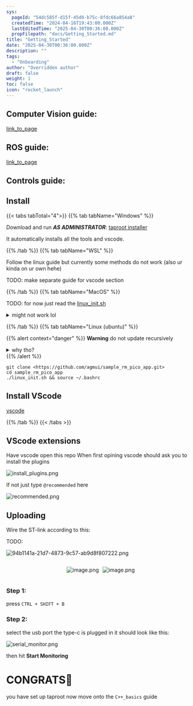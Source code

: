 ```yaml
---
sys:
  pageId: "54dc585f-d15f-45d0-b75c-8fdc66a854a8"
  createdTime: "2024-04-16T19:43:00.000Z"
  lastEditedTime: "2025-04-30T00:36:00.000Z"
  propFilepath: "docs/Getting_Started.md"
title: "Getting_Started"
date: "2025-04-30T00:36:00.000Z"
description: ""
tags:
  - "Onboarding"
author: "Overridden author"
draft: false
weight: 1
toc: false
icon: "rocket_launch"
---
```


## Computer Vision guide:

[link_to_page](86d45bc0-388b-4d26-8848-44f255f73d0e)

## ROS guide:

[link_to_page](3c76c1de-ec8f-46d6-8b0a-294005edc2d5)

## Controls guide:

## Install

{{< tabs tabTotal="4">}}
{{% tab tabName="Windows" %}}

Download and run _**AS ADMINISTRATOR**_: [taproot installer](https://github.com/Thornbots/TeachingFreshies/releases/tag/1.0)

It automatically installs all the tools and vscode.

{{% /tab %}}
{{% tab tabName="WSL" %}}

Follow the linux guide but currently some methods do not work (also ur kinda on ur own hehe)

TODO: make separate guide for vscode section

{{% /tab %}}
{{% tab tabName="MacOS" %}}

TODO: for now just read the [linux_init.sh](https://github.com/agmui/sample_rm_pico_app/blob/main/linux_init.sh)

<details>
<summary>might not work lol</summary>

`brew install libusb pkg-config`

Next install: [vscode](https://code.visualstudio.com/Download)

</details>

{{% /tab %}}
{{% tab tabName="Linux (ubuntu)" %}}

{{% alert context="danger" %}}
**Warning** do not update recursively
<details>
<summary>why tho?</summary>
There are some submodules that may go on for a while (like tinyusb) and I highly
recommend you don't need to get them.
If you want to see what submodules I update just look in `linux_init.sh`
</details>
{{% /alert %}}

```shell
git clone <https://github.com/agmui/sample_rm_pico_app.git>
cd sample_rm_pico_app
./linux_init.sh && source ~/.bashrc
```

## Install VScode

[vscode](https://code.visualstudio.com/Download)

{{% /tab %}}
{{< /tabs >}}

## VScode extensions

Have vscode open this repo
When first opining vscode should ask you to install the plugins

![install_plugins.png](https://prod-files-secure.s3.us-west-2.amazonaws.com/d518164a-d88e-44d1-a4ee-3adb3bd8bce0/89bd30f0-1825-4e77-867b-0a41ce370880/install_plugins.png?X-Amz-Algorithm=AWS4-HMAC-SHA256&X-Amz-Content-Sha256=UNSIGNED-PAYLOAD&X-Amz-Credential=ASIAZI2LB466R227COEK%2F20250526%2Fus-west-2%2Fs3%2Faws4_request&X-Amz-Date=20250526T190648Z&X-Amz-Expires=3600&X-Amz-Security-Token=IQoJb3JpZ2luX2VjEIL%2F%2F%2F%2F%2F%2F%2F%2F%2F%2FwEaCXVzLXdlc3QtMiJIMEYCIQC7HCBeArwczYIFmyTrNP%2FFu%2BLYF9LOL3PmFEcFZip%2BIgIhAMPWp1a7MLlKr1n6oTdq%2BJy6eImKLv0Fy6UQoLT%2FsFMYKv8DCEsQABoMNjM3NDIzMTgzODA1IgzYG0v8cP%2FoJWWcgYIq3AOJZdisol80g1bzagxTGpreX4v4LeqY9AE09X8q7YyobKWtAJutqj56NXLjfBBV4K30TvyyNy6ot4URxa1mMAj4FvhaoCu4zzsjthDPrU5bbOtFMY4cADjosVRHigowYdHHqz4YOk6KI5N8%2Fli47YPrU6rsndTzA8t0vIWKWJ6kUz%2B8S8R%2B8U2sMr9JUEiRMY0R4DBOETaSlTbas4Oonf%2FiL6w3hpL%2B83OI6WYBCcHJ3foKtau8lxYeu2adCA56LUJMG7WWCG5beRDZvkj5NllnZqVZbZmPUiSCarkPbNxmW2rJ5IEw4Z8Vp%2BJPdz6KRcbnJQJIv01%2FNdwJl%2FJyXE8CC8uNMrdm0YPzBYzkRoy%2Bl7vpDmqxy2zWj4VXRlhIxwzSEiYX8ZT0NeEoL0xpjStji3R2JWHEJX073rKzwSiriAV4PPdqUHDRzJrd6cJCxN3ksYfCwtV3cnApSwL%2FRhMAoV8ZpB8AF3o7V%2B8QhiU2fXgkr7fR1G34gTJq60%2FedC5%2BbiG1t711M3ZqYDdpMenOvDQBeA8utAvmpqRhUoFGr0QHhrspjpbqS8TmfM8Cr%2B9f37QDkVDFR7nu6fqJd4A0OKZk5fKRcvOrMzCjvkWdn1RScmskP%2FKgz1aZkzCW0NLBBjqkAcbHTyrLEm2Z6e88RZYYAOjCVKCLrkPG%2B3GvEptBkvuWfxKEH8Qv9CMLLsX5m81GyNAh0cSGFfDUkXx5NoHm2O4tyKCaOk%2FWYZAMpCcwz5fJOaRtHvkK5wXh%2B4OHu%2BNaY7NsUHRK3enjuMvcr4pHZHbtZ8VrTlBXiIoJVjsk69F8fHLBN0u%2FwsPCehHlbJELJmnuYs7eofZSRrPsYY2eL5%2Flm94v&X-Amz-Signature=348a484247255190b4ee96af834a5192fbff341d3eea462fdb80d6ca09d0eeb0&X-Amz-SignedHeaders=host&x-id=GetObject)

If not just type `@recommended` here  

![recommended.png](https://prod-files-secure.s3.us-west-2.amazonaws.com/d518164a-d88e-44d1-a4ee-3adb3bd8bce0/61e661e9-5d85-4dfc-be0d-8d2097a5e793/recommended.png?X-Amz-Algorithm=AWS4-HMAC-SHA256&X-Amz-Content-Sha256=UNSIGNED-PAYLOAD&X-Amz-Credential=ASIAZI2LB466R227COEK%2F20250526%2Fus-west-2%2Fs3%2Faws4_request&X-Amz-Date=20250526T190648Z&X-Amz-Expires=3600&X-Amz-Security-Token=IQoJb3JpZ2luX2VjEIL%2F%2F%2F%2F%2F%2F%2F%2F%2F%2FwEaCXVzLXdlc3QtMiJIMEYCIQC7HCBeArwczYIFmyTrNP%2FFu%2BLYF9LOL3PmFEcFZip%2BIgIhAMPWp1a7MLlKr1n6oTdq%2BJy6eImKLv0Fy6UQoLT%2FsFMYKv8DCEsQABoMNjM3NDIzMTgzODA1IgzYG0v8cP%2FoJWWcgYIq3AOJZdisol80g1bzagxTGpreX4v4LeqY9AE09X8q7YyobKWtAJutqj56NXLjfBBV4K30TvyyNy6ot4URxa1mMAj4FvhaoCu4zzsjthDPrU5bbOtFMY4cADjosVRHigowYdHHqz4YOk6KI5N8%2Fli47YPrU6rsndTzA8t0vIWKWJ6kUz%2B8S8R%2B8U2sMr9JUEiRMY0R4DBOETaSlTbas4Oonf%2FiL6w3hpL%2B83OI6WYBCcHJ3foKtau8lxYeu2adCA56LUJMG7WWCG5beRDZvkj5NllnZqVZbZmPUiSCarkPbNxmW2rJ5IEw4Z8Vp%2BJPdz6KRcbnJQJIv01%2FNdwJl%2FJyXE8CC8uNMrdm0YPzBYzkRoy%2Bl7vpDmqxy2zWj4VXRlhIxwzSEiYX8ZT0NeEoL0xpjStji3R2JWHEJX073rKzwSiriAV4PPdqUHDRzJrd6cJCxN3ksYfCwtV3cnApSwL%2FRhMAoV8ZpB8AF3o7V%2B8QhiU2fXgkr7fR1G34gTJq60%2FedC5%2BbiG1t711M3ZqYDdpMenOvDQBeA8utAvmpqRhUoFGr0QHhrspjpbqS8TmfM8Cr%2B9f37QDkVDFR7nu6fqJd4A0OKZk5fKRcvOrMzCjvkWdn1RScmskP%2FKgz1aZkzCW0NLBBjqkAcbHTyrLEm2Z6e88RZYYAOjCVKCLrkPG%2B3GvEptBkvuWfxKEH8Qv9CMLLsX5m81GyNAh0cSGFfDUkXx5NoHm2O4tyKCaOk%2FWYZAMpCcwz5fJOaRtHvkK5wXh%2B4OHu%2BNaY7NsUHRK3enjuMvcr4pHZHbtZ8VrTlBXiIoJVjsk69F8fHLBN0u%2FwsPCehHlbJELJmnuYs7eofZSRrPsYY2eL5%2Flm94v&X-Amz-Signature=edb6fad7756f34ee8ac859c27408c8db20a7f01ece2e9dcf0a4441b4d0add8d1&X-Amz-SignedHeaders=host&x-id=GetObject)

## Uploading

Wire the ST-link according to this:

TODO:

![94b1141a-21d7-4873-9c57-ab9d8f807222.png](https://prod-files-secure.s3.us-west-2.amazonaws.com/d518164a-d88e-44d1-a4ee-3adb3bd8bce0/e5fad17d-ab82-4300-9f4c-505ab4b1202c/94b1141a-21d7-4873-9c57-ab9d8f807222.png?X-Amz-Algorithm=AWS4-HMAC-SHA256&X-Amz-Content-Sha256=UNSIGNED-PAYLOAD&X-Amz-Credential=ASIAZI2LB466R227COEK%2F20250526%2Fus-west-2%2Fs3%2Faws4_request&X-Amz-Date=20250526T190648Z&X-Amz-Expires=3600&X-Amz-Security-Token=IQoJb3JpZ2luX2VjEIL%2F%2F%2F%2F%2F%2F%2F%2F%2F%2FwEaCXVzLXdlc3QtMiJIMEYCIQC7HCBeArwczYIFmyTrNP%2FFu%2BLYF9LOL3PmFEcFZip%2BIgIhAMPWp1a7MLlKr1n6oTdq%2BJy6eImKLv0Fy6UQoLT%2FsFMYKv8DCEsQABoMNjM3NDIzMTgzODA1IgzYG0v8cP%2FoJWWcgYIq3AOJZdisol80g1bzagxTGpreX4v4LeqY9AE09X8q7YyobKWtAJutqj56NXLjfBBV4K30TvyyNy6ot4URxa1mMAj4FvhaoCu4zzsjthDPrU5bbOtFMY4cADjosVRHigowYdHHqz4YOk6KI5N8%2Fli47YPrU6rsndTzA8t0vIWKWJ6kUz%2B8S8R%2B8U2sMr9JUEiRMY0R4DBOETaSlTbas4Oonf%2FiL6w3hpL%2B83OI6WYBCcHJ3foKtau8lxYeu2adCA56LUJMG7WWCG5beRDZvkj5NllnZqVZbZmPUiSCarkPbNxmW2rJ5IEw4Z8Vp%2BJPdz6KRcbnJQJIv01%2FNdwJl%2FJyXE8CC8uNMrdm0YPzBYzkRoy%2Bl7vpDmqxy2zWj4VXRlhIxwzSEiYX8ZT0NeEoL0xpjStji3R2JWHEJX073rKzwSiriAV4PPdqUHDRzJrd6cJCxN3ksYfCwtV3cnApSwL%2FRhMAoV8ZpB8AF3o7V%2B8QhiU2fXgkr7fR1G34gTJq60%2FedC5%2BbiG1t711M3ZqYDdpMenOvDQBeA8utAvmpqRhUoFGr0QHhrspjpbqS8TmfM8Cr%2B9f37QDkVDFR7nu6fqJd4A0OKZk5fKRcvOrMzCjvkWdn1RScmskP%2FKgz1aZkzCW0NLBBjqkAcbHTyrLEm2Z6e88RZYYAOjCVKCLrkPG%2B3GvEptBkvuWfxKEH8Qv9CMLLsX5m81GyNAh0cSGFfDUkXx5NoHm2O4tyKCaOk%2FWYZAMpCcwz5fJOaRtHvkK5wXh%2B4OHu%2BNaY7NsUHRK3enjuMvcr4pHZHbtZ8VrTlBXiIoJVjsk69F8fHLBN0u%2FwsPCehHlbJELJmnuYs7eofZSRrPsYY2eL5%2Flm94v&X-Amz-Signature=0f567e48b3803236b2dab254d756aa1fd23b92c68597b6a02bed77dcf74fa763&X-Amz-SignedHeaders=host&x-id=GetObject)

<div style="display: flex;flex-direction: row; column-gap:10px; max-width: 630px;justify-content: center;">
<div>

![image.png](https://prod-files-secure.s3.us-west-2.amazonaws.com/d518164a-d88e-44d1-a4ee-3adb3bd8bce0/210ecb78-1116-4d7b-b9b7-2292f66fa2c2/image.png?X-Amz-Algorithm=AWS4-HMAC-SHA256&X-Amz-Content-Sha256=UNSIGNED-PAYLOAD&X-Amz-Credential=ASIAZI2LB466624DZPRB%2F20250526%2Fus-west-2%2Fs3%2Faws4_request&X-Amz-Date=20250526T190655Z&X-Amz-Expires=3600&X-Amz-Security-Token=IQoJb3JpZ2luX2VjEIL%2F%2F%2F%2F%2F%2F%2F%2F%2F%2FwEaCXVzLXdlc3QtMiJHMEUCIGOBZpdjlomggmU%2F3C8%2B0aH6t%2FEvghjBbwMPVIi6aKKyAiEA63RTBNw2Tq6UHRp0S%2F3VFRWRBClPzG%2B9RF8%2B83A0GPAq%2FwMISxAAGgw2Mzc0MjMxODM4MDUiDLh7EWOFiGWmGQLD9ircA%2BzAc1MNMCkPau1OLcnhVnPjouBRJfda7q3eKqFlAckX2Z6FOsnR3g4SM7YqIh%2FVsp%2BpqdTnDza089RaqaStCNDGbhZtz%2FrYUk9mqKEPoPkhvap0t8Toxv%2FbvJI86F7HLu5DasyWDxwFSZrzGspgy8Cv5Mkc2iPxIxc6wS3lv6w8VR6ztUjroASrvFZy%2BumD8SPgZXIRiUtu%2BqV3NrYLC43LhheIM7uHxN6PIofg9y7qmfzSZNZJCkiqve8J5ja%2BAztgxzW6L52xnW9mD%2FBcrHqpGvxcmb6Lr2Nf%2FOdxwZrd5k6GX1KBte9NYOBubaiWRO%2BTBpvb7WrA17QYvByjcT4EY%2Fx3yhStnDBu%2BXrGE8Pu%2Ft4b9aZkI09STeQgP%2FqYbX3ihUS5eYev590H0HqJ3daScdSueM7ueJ4WdsH9eQYU5Us3mHBTWvuzSKNnZZsBiw1mpglrX51zDIPAZQpAAUot8cbSbszkAzBdH3rn%2FEKcSOCSr0SX8SJ2Lv4wa0UTgP81ttp25SrA1OijF4GOcsURjvINFZGzpSa4uQKY0Lopy0JrpMX0GbHpY1%2FVQIS8%2B39d3jOBoAd5L4LgNp%2BFFP1rElFi%2BX%2Fn3DEIxt5zfKxw4huI6RV8Y3Quw7x8MO7P0sEGOqUB90c1RaqupH%2Fi1uP6kvOubJYottlK%2B%2Bt9ehy9Xo4eeonKlAYlVmJFRGQFKmCGhlhEbOls5yELxjKJX2WkgOEeO2e3c3TWdIihoSZC45znxLLJ9X%2B9KMbwMlzNYiqPsGkgZdX6zD%2BeIdhTLMG6RTvxxX1kmXNLyH01llZful7r%2BHhJIb2k8Ihq4effSxBIByUTNkqwY28P5HyNS7oDHezcmSRVq%2BV%2F&X-Amz-Signature=80508feca6235ab4905214c82b7128befdcf9becce78c64cc8f54dddd40fef19&X-Amz-SignedHeaders=host&x-id=GetObject)

</div>
<div>

![image.png](https://prod-files-secure.s3.us-west-2.amazonaws.com/d518164a-d88e-44d1-a4ee-3adb3bd8bce0/33a0fd0f-8ca6-4a86-8e09-26e95ded1fff/image.png?X-Amz-Algorithm=AWS4-HMAC-SHA256&X-Amz-Content-Sha256=UNSIGNED-PAYLOAD&X-Amz-Credential=ASIAZI2LB466XRLENMYE%2F20250526%2Fus-west-2%2Fs3%2Faws4_request&X-Amz-Date=20250526T190655Z&X-Amz-Expires=3600&X-Amz-Security-Token=IQoJb3JpZ2luX2VjEIL%2F%2F%2F%2F%2F%2F%2F%2F%2F%2FwEaCXVzLXdlc3QtMiJGMEQCIAxroGvbo7Nu%2B08QFevVnmYeYHIJUHYAIBItSmQLnDSpAiB9JBvTIqG6rO%2BZ%2FLPlDulTptfkuouKZbVbwBeMZ4pE%2Fir%2FAwhLEAAaDDYzNzQyMzE4MzgwNSIM4iztDzk%2Bi0w4UQ6pKtwDrHXc%2B0mbR0JL3mtbYjxo8uqAipGiy9w4%2FpUropokJdVrIuDpO1R1bdciw%2B5crw8lEQTrgzSUkptu7UCaEDoW3p5sr%2FTSi9uy4ZVxMHpRKOZep0pXY3leV2ikWRyvv3X%2F9370Ph4CJBmRYSGb9lZ54OWkHE48JbAZHMQtY5ATb1l%2FloJY5kfobuZ8A13KfcOPDZcUrK%2BlrN8ZzifS8jvEcLdDdEvFXjM1rQlTFNwJvllu0qSjZNX9hRcWZ03Mb%2BAD83Rsbk9lWFiGBxkM7loCGVt6jf606jJ6OiUhmrxOGOxq4iRox%2FWcEjWAKeqq4K9KWUO8krBDdGZNSmu0ASqwm3zm60fX3%2FgIuxvSVbWy50Tr9kvGi6jxAw2x3ozUjjJ8XJ%2Fd2clCzOY1uW2f%2F1EjEFz7GGBpg3z9JnTpaDdsMB2m2xcGxx5m3U9Q0d%2BC0Jizs0YLnCMOnro4TZSiNv4slGoOKTFy8Ip1Q5iw4QVQTxtY6VLnRTLb6YrT3Phv12LVhNeL%2BperqefNJJ1pGmD1a%2FhVdMc8bAomVyt20mDcZEq53B7pqHrq8YWj5GcTTUmNW%2FTP6gWRrFxHdHKjZGsqlxL%2BJiivSIKSdW7r74M%2Bxg4Dx7uI%2FXIuDNm4woEw4M%2FSwQY6pgHGqJGHHGpUYp0xxR35FbZqAX3C6JgNXey5rV%2FlV5OK%2BEfOnMX3ETAPVnSYI2WnHuUEvNF5vYv1JSAi%2FO%2BslA7YZBO3%2Bx0deuUcwcl%2FwioWlUcvKm%2Fm%2FBZQvtBiAYUkgy3w%2FxjUr5RqU5shfEVPulPR3KuvLkJsNi77qyMMePJa14%2FPU1es8IDKuEDsfP2dR%2B4%2BBRW0%2BD6r3V8PiB7A4PmDpOR3iiWu&X-Amz-Signature=906170b003db6f4e4d7841134e453f900eaa31ccdf9ac69a7876467105e875ce&X-Amz-SignedHeaders=host&x-id=GetObject)

</div>
</div>

### Step 1:

press `CTRL + SHIFT + B`

### Step 2:

select the usb port the type-c is plugged in it should look like this:

![serial_monitor.png](https://prod-files-secure.s3.us-west-2.amazonaws.com/d518164a-d88e-44d1-a4ee-3adb3bd8bce0/f03f4774-05d4-4393-b6a0-d5efb6d315ab/serial_monitor.png?X-Amz-Algorithm=AWS4-HMAC-SHA256&X-Amz-Content-Sha256=UNSIGNED-PAYLOAD&X-Amz-Credential=ASIAZI2LB466R227COEK%2F20250526%2Fus-west-2%2Fs3%2Faws4_request&X-Amz-Date=20250526T190648Z&X-Amz-Expires=3600&X-Amz-Security-Token=IQoJb3JpZ2luX2VjEIL%2F%2F%2F%2F%2F%2F%2F%2F%2F%2FwEaCXVzLXdlc3QtMiJIMEYCIQC7HCBeArwczYIFmyTrNP%2FFu%2BLYF9LOL3PmFEcFZip%2BIgIhAMPWp1a7MLlKr1n6oTdq%2BJy6eImKLv0Fy6UQoLT%2FsFMYKv8DCEsQABoMNjM3NDIzMTgzODA1IgzYG0v8cP%2FoJWWcgYIq3AOJZdisol80g1bzagxTGpreX4v4LeqY9AE09X8q7YyobKWtAJutqj56NXLjfBBV4K30TvyyNy6ot4URxa1mMAj4FvhaoCu4zzsjthDPrU5bbOtFMY4cADjosVRHigowYdHHqz4YOk6KI5N8%2Fli47YPrU6rsndTzA8t0vIWKWJ6kUz%2B8S8R%2B8U2sMr9JUEiRMY0R4DBOETaSlTbas4Oonf%2FiL6w3hpL%2B83OI6WYBCcHJ3foKtau8lxYeu2adCA56LUJMG7WWCG5beRDZvkj5NllnZqVZbZmPUiSCarkPbNxmW2rJ5IEw4Z8Vp%2BJPdz6KRcbnJQJIv01%2FNdwJl%2FJyXE8CC8uNMrdm0YPzBYzkRoy%2Bl7vpDmqxy2zWj4VXRlhIxwzSEiYX8ZT0NeEoL0xpjStji3R2JWHEJX073rKzwSiriAV4PPdqUHDRzJrd6cJCxN3ksYfCwtV3cnApSwL%2FRhMAoV8ZpB8AF3o7V%2B8QhiU2fXgkr7fR1G34gTJq60%2FedC5%2BbiG1t711M3ZqYDdpMenOvDQBeA8utAvmpqRhUoFGr0QHhrspjpbqS8TmfM8Cr%2B9f37QDkVDFR7nu6fqJd4A0OKZk5fKRcvOrMzCjvkWdn1RScmskP%2FKgz1aZkzCW0NLBBjqkAcbHTyrLEm2Z6e88RZYYAOjCVKCLrkPG%2B3GvEptBkvuWfxKEH8Qv9CMLLsX5m81GyNAh0cSGFfDUkXx5NoHm2O4tyKCaOk%2FWYZAMpCcwz5fJOaRtHvkK5wXh%2B4OHu%2BNaY7NsUHRK3enjuMvcr4pHZHbtZ8VrTlBXiIoJVjsk69F8fHLBN0u%2FwsPCehHlbJELJmnuYs7eofZSRrPsYY2eL5%2Flm94v&X-Amz-Signature=82e45d0df04f1f3f56cd44ad02e180e303c463c9ae480afbdd23dcbf617ff808&X-Amz-SignedHeaders=host&x-id=GetObject)

then hit **Start Monitoring**

# CONGRATS🎉

you have set up taproot now move onto the `C++_basics` guide
